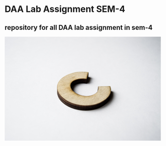 # DAA Lab Assignment SEM-4
## repository for all DAA lab assignment in  sem-4 



![c](./image/c.jpg)
